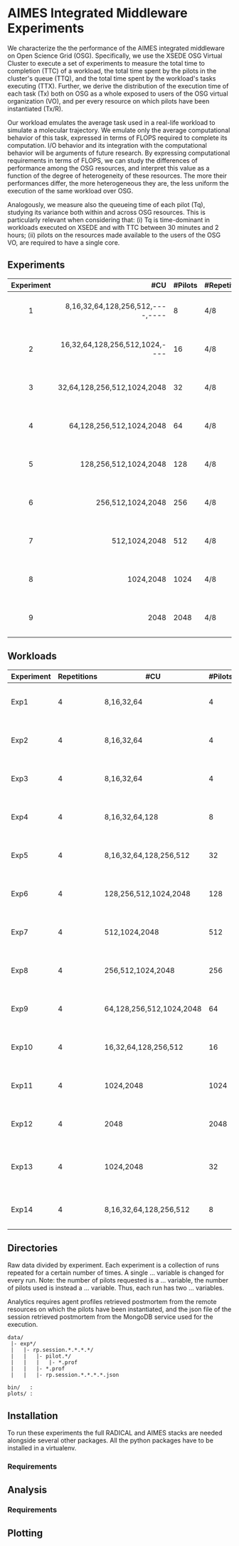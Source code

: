 # AIMES Integrated Middleware Experiments

We characterize the the performance of the AIMES integrated middleware on Open Science Grid (OSG). Specifically, we use the XSEDE OSG Virtual Cluster to execute a set of experiments to measure the total time to completion (TTC) of a workload, the total time spent by the pilots in the cluster's queue (TTQ), and the total time spent by the workload's tasks executing (TTX). Further, we derive the distribution of the execution time of each task (Tx) both on OSG as a whole exposed to users of the OSG virtual organization (VO), and per every resource on which pilots have been instantiated (Tx/R).

Our workload emulates the average task used in a real-life workload to simulate a molecular trajectory. We emulate only the average computational behavior of this task, expressed in terms of FLOPS required to complete its computation. I/O behavior and its integration with the computational behavior will be arguments of future research. By expressing computational requirements in terms of FLOPS, we can study the differences of performance among the OSG resources, and interpret this value as a function of the degree of heterogeneity of these resources. The more their performances differ, the more heterogeneous they are, the less uniform the execution of the same workload over OSG.

Analogously, we measure also the queueing time of each pilot (Tq), studying its variance both within and across OSG resources. This is particularly relevant when considering that: (i) Tq is time-dominant in workloads executed on XSEDE and with TTC between 30 minutes and 2 hours; (ii) pilots on the resources made available to the users of the OSG VO, are required to have a single core.

## Experiments

| Experiment | #CU                              | #Pilots | #Repetitions | Resource                  |
|:----------:|---------------------------------:|---------|--------------|---------------------------|
| 1          | 8,16,32,64,128,256,512,----,---- | 8       | 4/8          | XSEDE OSG Virtual Cluster |
| 2          |   16,32,64,128,256,512,1024,---- | 16      | 4/8          | XSEDE OSG Virtual Cluster |
| 3          |      32,64,128,256,512,1024,2048 | 32      | 4/8          | XSEDE OSG Virtual Cluster |
| 4          |         64,128,256,512,1024,2048 | 64      | 4/8          | XSEDE OSG Virtual Cluster |
| 5          |            128,256,512,1024,2048 | 128     | 4/8          | XSEDE OSG Virtual Cluster |
| 6          |                256,512,1024,2048 | 256     | 4/8          | XSEDE OSG Virtual Cluster |
| 7          |                    512,1024,2048 | 512     | 4/8          | XSEDE OSG Virtual Cluster |
| 8          |                        1024,2048 | 1024    | 4/8          | XSEDE OSG Virtual Cluster |
| 9          |                             2048 | 2048    | 4/8          | XSEDE OSG Virtual Cluster |


## Workloads

| Experiment | Repetitions | #CU                              | #Pilots | Resource                  | Notes                     |
|------------|-------------|----------------------------------|---------|---------------------------|---------------------------|
| Exp1       | 4           | 8,16,32,64                       | 4       | XSEDE OSG Virtual Cluster |                           |
| Exp2       | 4           | 8,16,32,64                       | 4       | XSEDE OSG Virtual Cluster |                           |
| Exp3       | 4           | 8,16,32,64                       | 4       | XSEDE OSG Virtual Cluster |                           |
| Exp4       | 4           | 8,16,32,64,128                   | 8       | XSEDE OSG Virtual Cluster |                           |
| Exp5       | 4           | 8,16,32,64,128,256,512           | 32      | XSEDE OSG Virtual Cluster |                           |
| Exp6       | 4           |            128,256,512,1024,2048 | 128     | XSEDE OSG Virtual Cluster |                           |
| Exp7       | 4           |                    512,1024,2048 | 512     | XSEDE OSG Virtual Cluster |                           |
| Exp8       | 4           |                256,512,1024,2048 | 256     | XSEDE OSG Virtual Cluster |                           |
| Exp9       | 4           |         64,128,256,512,1024,2048 | 64      | XSEDE OSG Virtual Cluster |                           |
| Exp10      | 4           |   16,32,64,128,256,512           | 16      | XSEDE OSG Virtual Cluster |                           |
| Exp11      | 4           |                        1024,2048 | 1024    | XSEDE OSG Virtual Cluster |                           |
| Exp12      | 4           |                             2048 | 2048    | XSEDE OSG Virtual Cluster |                           |
| Exp13      | 4           |                        1024,2048 | 32      | XSEDE OSG Virtual Cluster | 3 2048. SP #598, #600     |
| Exp14      | 4           | 8,16,32,64,128,256,512           | 8       | XSEDE OSG Virtual Cluster |                           |

## Directories

Raw data divided by experiment. Each experiment is a collection of runs repeated for a certain number of times. A single ... variable is changed for every run. Note: the number of pilots requested is a ... variable, the number of pilots used is instead a ... variable. Thus, each run has two ... variables.

Analytics requires agent profiles retrieved postmortem from the remote resources on which the pilots have been instantiated, and the json file of the session retrieved postmortem from the MongoDB service used for the execution.

```
data/
 |- exp*/
 |   |- rp.session.*.*.*.*/
 |   |   |- pilot.*/
 |   |   |   |- *.prof
 |   |   |- *.prof
 |   |   |- rp.session.*.*.*.*.json
```
```
bin/   :
plots/ :
```
## Installation

To run these experiments the full RADICAL and AIMES stacks are needed alongside several other packages. All the python packages have to be installed in a virtualenv.

### Requirements

## Analysis

### Requirements

## Plotting
